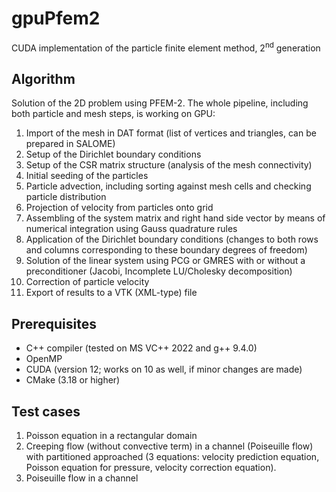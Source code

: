 # gpuPfem2

CUDA implementation of the particle finite element method, 2<sup>nd</sup> generation

## Algorithm

Solution of the 2D problem using PFEM-2. The whole pipeline, including both particle and mesh steps, is working on GPU:

1. Import of the mesh in DAT format (list of vertices and triangles, can be prepared in SALOME)
2. Setup of the Dirichlet boundary conditions
3. Setup of the CSR matrix structure (analysis of the mesh connectivity)
4. Initial seeding of the particles
5. Particle advection, including sorting against mesh cells and checking particle distribution
6. Projection of velocity from particles onto grid
7. Assembling of the system matrix and right hand side vector by means of numerical integration using Gauss quadrature rules
8. Application of the Dirichlet boundary conditions (changes to both rows and columns corresponding to these boundary degrees of freedom)
9. Solution of the linear system using PCG or GMRES with or without a preconditioner (Jacobi, Incomplete LU/Cholesky decomposition)
10. Correction of particle velocity
11. Export of results to a VTK (XML-type) file

## Prerequisites

* C++ compiler (tested on MS VC++ 2022 and g++ 9.4.0)
* OpenMP
* CUDA (version 12; works on 10 as well, if minor changes are made)
* CMake (3.18 or higher)

## Test cases

1. Poisson equation in a rectangular domain
2. Creeping flow (without convective term) in a channel (Poiseuille flow) with partitioned approached (3 equations: velocity prediction equation, Poisson equation for pressure, velocity correction equation).
3. Poiseuille flow in a channel
